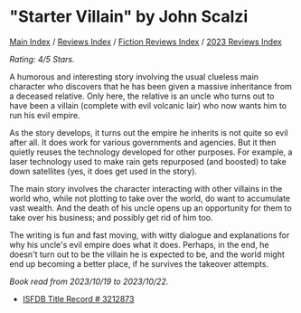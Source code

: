 # "Starter Villain" by John Scalzi

[Main Index](../../../README.md) / [Reviews Index](../../README.md) / [Fiction Reviews Index](../README.md) / [2023 Reviews Index](README.md)

*Rating: 4/5 Stars.*

A humorous and interesting story involving the usual clueless main character who discovers that he has been given a massive inheritance from a deceased relative. Only here, the relative is an uncle who turns out to have been a villain (complete with evil volcanic lair) who now wants him to run his evil empire.

As the story develops, it turns out the empire he inherits is not quite so evil after all. It does work for various governments and agencies. But it then quietly reuses the technology developed for other purposes. For example, a laser technology used to make rain gets repurposed (and boosted) to take down satellites (yes, it does get used in the story).

The main story involves the character interacting with other villains in the world who, while not plotting to take over the world, do want to accumulate vast wealth. And the death of his uncle opens up an opportunity for them to take over his business; and possibly get rid of him too.

The writing is fun and fast moving, with witty dialogue and explanations for why his uncle's evil empire does what it does. Perhaps, in the end, he doesn't turn out to be the villain he is expected to be, and the world might end up becoming a better place, if he survives the takeover attempts.

*Book read from 2023/10/19 to 2023/10/22.*

- [ISFDB Title Record # 3212873](https://www.isfdb.org/cgi-bin/title.cgi?3212873)
